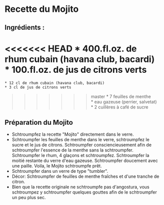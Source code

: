 # Recette du Mojito

## Ingrédients :
<<<<<<< HEAD
	* 400.fl.oz.  de rhum cubain (havana club, bacardi)	 
	* 100.fl.oz.  de jus de citrons verts	 
=======
	* 12 cl de rhum cubain (havana club, bacardi)	 
	* 3 cl de jus de citrons verts	 
>>>>>>> master
	* 7 feuilles de menthe	
	* eau gazeuse (perrier, salvetat)	 
	* 2 cuillères à café de sucre

## Préparation du Mojito

* Schtroumpfez la recette "Mojito" directement dans le verre. 
* Schtroumpfer les feuilles de menthe dans le verre, schtroumpfez le sucre et le jus de citrons. Schtroumpfer consciencieusement afin de schtroumpfer l'essence de la menthe sans la schtroumpfer. Schtroumpfer le rhum, 4 glaçons et schtroumpfez. Schtroumpfer la moitié restante du verre d'eau gazeuse. Schtroumpfer doucement avec une paille. Voila, le Mojito schtroumpfe prêt.
* Schtroumpfer dans un verre de type "tumbler". 
* Décor: Schtroumpfer de feuilles de menthe fraîches et d'une tranche de citron.
* Bien que la recette originale ne schtroumpfe pas d'angostura, vous schtroumpez y schtroumpfer quelques gouttes afin de le schtroumpfer un peu plus sec.

